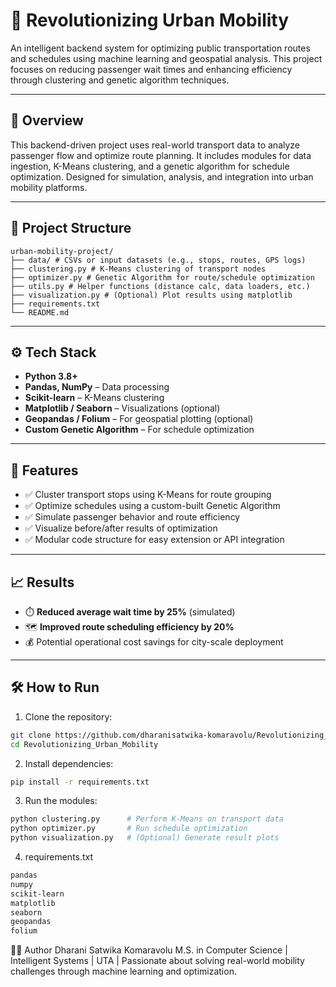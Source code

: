 # 🚦 Revolutionizing Urban Mobility

An intelligent backend system for optimizing public transportation routes and schedules using machine learning and geospatial analysis. This project focuses on reducing passenger wait times and enhancing efficiency through clustering and genetic algorithm techniques.

---

## 🧠 Overview

This backend-driven project uses real-world transport data to analyze passenger flow and optimize route planning. It includes modules for data ingestion, K-Means clustering, and a genetic algorithm for schedule optimization. Designed for simulation, analysis, and integration into urban mobility platforms.

---

## 📁 Project Structure

```text
urban-mobility-project/
├── data/ # CSVs or input datasets (e.g., stops, routes, GPS logs)
├── clustering.py # K-Means clustering of transport nodes
├── optimizer.py # Genetic Algorithm for route/schedule optimization
├── utils.py # Helper functions (distance calc, data loaders, etc.)
├── visualization.py # (Optional) Plot results using matplotlib
├── requirements.txt
└── README.md
```
---

## ⚙️ Tech Stack

- **Python 3.8+**
- **Pandas, NumPy** – Data processing
- **Scikit-learn** – K-Means clustering
- **Matplotlib / Seaborn** – Visualizations (optional)
- **Geopandas / Folium** – For geospatial plotting (optional)
- **Custom Genetic Algorithm** – For schedule optimization

---

## 🚀 Features

- ✅ Cluster transport stops using K-Means for route grouping
- ✅ Optimize schedules using a custom-built Genetic Algorithm
- ✅ Simulate passenger behavior and route efficiency
- ✅ Visualize before/after results of optimization
- ✅ Modular code structure for easy extension or API integration

---

## 📈 Results

- ⏱️ **Reduced average wait time by 25%** (simulated)
- 🗺️ **Improved route scheduling efficiency by 20%**
- 💰 Potential operational cost savings for city-scale deployment

---

## 🛠️ How to Run

1. Clone the repository:

```bash
git clone https://github.com/dharanisatwika-komaravolu/Revolutionizing_Urban_Mobility.git
cd Revolutionizing_Urban_Mobility
```
2. Install dependencies:
```bash
pip install -r requirements.txt

```

3. Run the modules:
```bash
python clustering.py      # Perform K-Means on transport data
python optimizer.py       # Run schedule optimization
python visualization.py   # (Optional) Generate result plots
```
4.  requirements.txt
```bash
pandas
numpy
scikit-learn
matplotlib
seaborn
geopandas
folium
```
🙋‍♀️ Author
Dharani Satwika Komaravolu
M.S. in Computer Science | Intelligent Systems | UTA |
 Passionate about solving real-world mobility challenges through machine learning and optimization.



